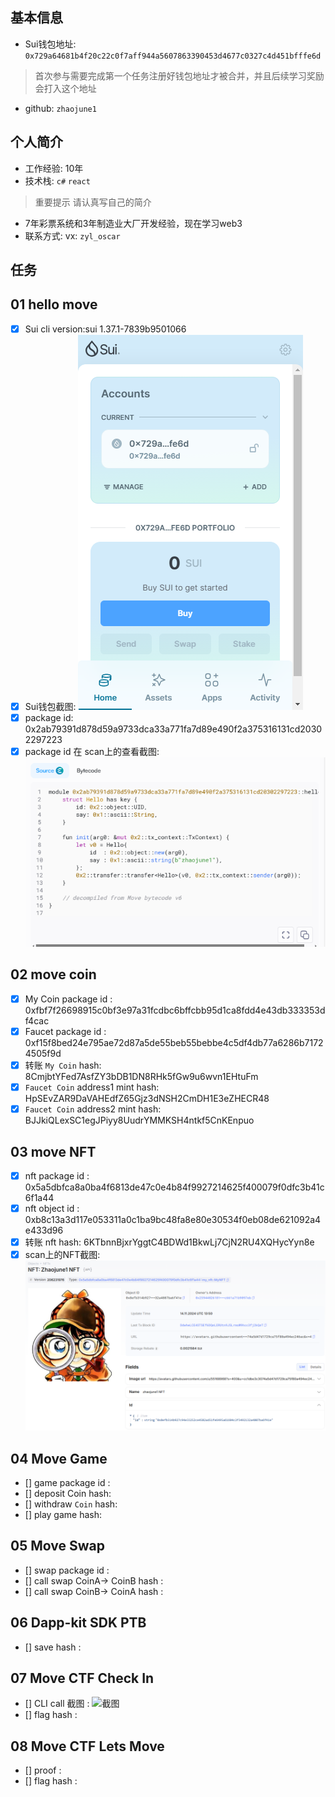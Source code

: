## 基本信息
- Sui钱包地址: `0x729a64681b4f20c22c0f7aff944a5607863390453d4677c0327c4d451bfffe6d`
> 首次参与需要完成第一个任务注册好钱包地址才被合并，并且后续学习奖励会打入这个地址
- github: `zhaojune1`

## 个人简介
- 工作经验: 10年
- 技术栈: `c#` `react` 
> 重要提示 请认真写自己的简介
- 7年彩票系统和3年制造业大厂开发经验，现在学习web3
- 联系方式: vx: `zyl_oscar` 

## 任务

##   01 hello move  
- [x] Sui cli version:sui 1.37.1-7839b9501066
- [x] Sui钱包截图: ![Sui钱包截图](./images/suiwallet.png)
- [x] package id: 0x2ab79391d878d59a9733dca33a771fa7d89e490f2a375316131cd20302297223
- [x] package id 在 scan上的查看截图:![Scan截图](./images/Scan.png)

##   02 move coin
- [x] My Coin package id : 0xfbf7f26698915c0bf3e97a31fcdbc6bffcbb95d1ca8fdd4e43db333353df4cac
- [x] Faucet package id : 0xf15f8bed24e795ae72d87a5de55beb55bebbe4c5df4db77a6286b71724505f9d
- [x] 转账 `My Coin` hash: 8CmjbtYFed7AsfZY3bDB1DN8RHk5fGw9u6wvn1EHtuFm
- [x] `Faucet Coin` address1 mint hash: HpSEvZAR9DaVAHEdfZ65Gjz3dNSH2CmDH1E3eZHECR48
- [x] `Faucet Coin` address2 mint hash: BJJkiQLexSC1egJPiyy8UudrYMMKSH4ntkf5CnKEnpuo

##   03 move NFT
- [x] nft package id : 0x5a5dbfca8a0ba4f6813de47c0e4b84f9927214625f400079f0dfc3b41c6f1a44
- [x] nft object id : 0xb8c13a3d117e053311a0c1ba9bc48fa8e80e30534f0eb08de621092a4e433d96
- [x] 转账 nft  hash: 6KTbnnBjxrYggtC4BDWd1BkwLj7CjN2RU4XQHycYyn8e
- [x] scan上的NFT截图:![Scan截图](./images/zhaojune_nft_scan.png)

##   04 Move Game
- [] game package id :
- [] deposit Coin hash:
- [] withdraw `Coin` hash:
- [] play game hash:

##   05 Move Swap
- [] swap package id :
- [] call swap CoinA-> CoinB  hash :
- [] call swap CoinB-> CoinA  hash :

##   06 Dapp-kit SDK PTB
- [] save hash :

##   07 Move CTF Check In
- [] CLI call 截图 : ![截图](./images/你的图片地址)
- [] flag hash :

##   08 Move CTF Lets Move
- [] proof : 
- [] flag hash :
